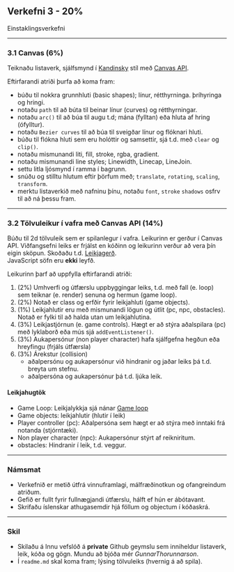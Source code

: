 ## Verkefni 3 - 20%
Einstaklingsverkefni <br>

---
### 3.1 Canvas (6%)
Teiknaðu listaverk, sjálfsmynd í [Kandinsky](https://www.wassilykandinsky.net/work-234.php) stíl með [Canvas API](https://github.com/GunnarThorunnarson/FORR3JS05DU/wiki/Canvas).

Eftirfarandi atriði þurfa að koma fram:
- búðu til nokkra grunnhluti (basic shapes); línur, rétthyrninga. þríhyringa og hringi.
- notaðu `path` til að búta til beinar línur (curves) og rétthyrningar.
- notaðu `arc()` til að búa til augu t.d; mána (fylltan) eða hluta af hring (ófylltur). 
- notaðu `Bezier curves` til að búa til sveigðar línur og flóknari hluti.
- búðu til flókna hluti sem eru holóttir og samsettir, sjá t.d. með `clear` og `clip()`.  
- notaðu mismunandi liti, fill, stroke, rgba, gradient.
- notaðu mismunandi line styles; Linewidth, Linecap, LineJoin. 
- settu litla ljósmynd í ramma í bagrunn. 
- snúðu og stilltu hlutum eftir þörfum með; `translate`, `rotating`, `scaling`, `transform`.
- merktu listaverkið með nafninu þínu, notaðu `font`, `stroke` `shadows` osfrv til að ná þessu fram.

---

### 3.2 Tölvuleikur í vafra með Canvas API (14%)
Búðu til 2d tölvuleik sem er spilanlegur í vafra. Leikurinn er gerður í Canvas API.
Viðfangsefni leiks er frjálst en kóðinn og leikurinn verður að vera þín eigin sköpun.
Skoðaðu t.d. [Leikjagerð](https://github.com/GunnarThorunnarson/FORR3JS05DU/wiki/Leikjager%C3%B0). <br> 
JavaScript söfn eru **ekki** leyfð.

Leikurinn þarf að uppfylla eftirfarandi atriði:

1. (2%) Umhverfi og útfærslu uppbyggingar leiks, t.d. með fall (e. loop) sem teiknar (e. render) senuna og hermun (game loop).
1. (2%) Notað er class og erfðir fyrir leikjahluti (game objects).
1. (1%) Leikjahlutir eru með mismunandi lögun og útlit (pc, npc, obstacles). Notað er fylki til að halda utan um leikjahlutina.
1. (3%) Leikjastjórnun (e. game controls). Hægt er að stýra aðalspilara (pc) með lyklaborð eða mús sjá `addEventListener()`.
1. (3%) Aukapersónur (non player character) hafa sjálfgefna hegðun eða hreyfingu (frjáls útfærsla)
1. (3%) Árekstur (collision)
   - aðalpersónu og aukapersónur við hindranir og jaðar leiks þá t.d. breyta um stefnu.
   - aðalpersóna og aukapersónur þá t.d. ljúka leik.

#### Leikjahugtök
- Game Loop: Leikjalykkja sjá nánar [Game loop](http://gameprogrammingpatterns.com/game-loop.html)
- Game objects: leikjahlutir (hlutir í leik)
- Player controller (pc): Aðalpersóna sem hægt er að stýra með inntaki frá notanda (stjórntæki).
- Non player character (npc): Aukapersónur stýrt af reikniritum.
- obstacles: Hindranir í leik, t.d. veggur.

---

### Námsmat 
* Verkefnið er metið útfrá vinnuframlagi, málfræðinotkun og ofangreindum atriðum. 
* Gefið er fullt fyrir fullnægjandi útfærslu, hálft ef hún er ábótavant.
* Skrifaðu íslenskar athugasemdir hjá föllum og objectum í kóðaskrá.

---

### Skil
* Skilaðu á Innu vefslóð á **private** Github geymslu sem inniheldur listaverk, leik, kóða og gögn. Mundu að bjóða mér _GunnarThorunnarson_. 
* Í `readme.md` skal koma fram; lýsing tölvuleiks (hvernig á að spila).

<!--
* Notaðu Github Pages til að hýsa leikinn (´docs´ mappa í rót).
-->




